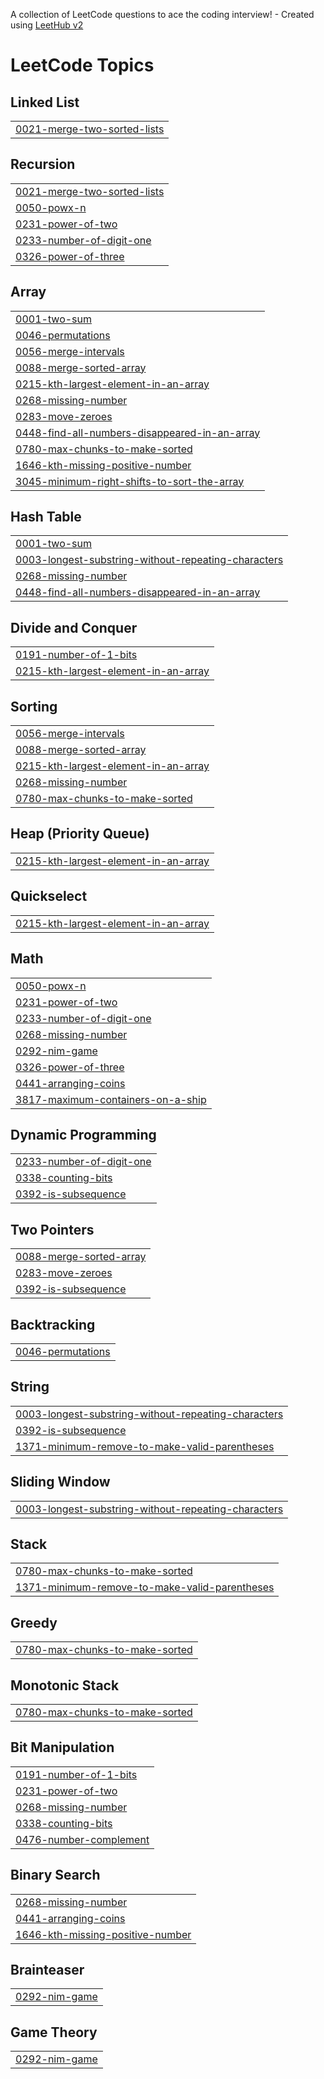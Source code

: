 A collection of LeetCode questions to ace the coding interview! - Created using [LeetHub v2](https://github.com/arunbhardwaj/LeetHub-2.0)
<!---LeetCode Topics Start-->
# LeetCode Topics
## Linked List
|  |
| ------- |
| [0021-merge-two-sorted-lists](https://github.com/Srivatsan0405/Leetcode/tree/master/0021-merge-two-sorted-lists) |
## Recursion
|  |
| ------- |
| [0021-merge-two-sorted-lists](https://github.com/Srivatsan0405/Leetcode/tree/master/0021-merge-two-sorted-lists) |
| [0050-powx-n](https://github.com/Srivatsan0405/Leetcode/tree/master/0050-powx-n) |
| [0231-power-of-two](https://github.com/Srivatsan0405/Leetcode/tree/master/0231-power-of-two) |
| [0233-number-of-digit-one](https://github.com/Srivatsan0405/Leetcode/tree/master/0233-number-of-digit-one) |
| [0326-power-of-three](https://github.com/Srivatsan0405/Leetcode/tree/master/0326-power-of-three) |
## Array
|  |
| ------- |
| [0001-two-sum](https://github.com/Srivatsan0405/Leetcode/tree/master/0001-two-sum) |
| [0046-permutations](https://github.com/Srivatsan0405/Leetcode/tree/master/0046-permutations) |
| [0056-merge-intervals](https://github.com/Srivatsan0405/Leetcode/tree/master/0056-merge-intervals) |
| [0088-merge-sorted-array](https://github.com/Srivatsan0405/Leetcode/tree/master/0088-merge-sorted-array) |
| [0215-kth-largest-element-in-an-array](https://github.com/Srivatsan0405/Leetcode/tree/master/0215-kth-largest-element-in-an-array) |
| [0268-missing-number](https://github.com/Srivatsan0405/Leetcode/tree/master/0268-missing-number) |
| [0283-move-zeroes](https://github.com/Srivatsan0405/Leetcode/tree/master/0283-move-zeroes) |
| [0448-find-all-numbers-disappeared-in-an-array](https://github.com/Srivatsan0405/Leetcode/tree/master/0448-find-all-numbers-disappeared-in-an-array) |
| [0780-max-chunks-to-make-sorted](https://github.com/Srivatsan0405/Leetcode/tree/master/0780-max-chunks-to-make-sorted) |
| [1646-kth-missing-positive-number](https://github.com/Srivatsan0405/Leetcode/tree/master/1646-kth-missing-positive-number) |
| [3045-minimum-right-shifts-to-sort-the-array](https://github.com/Srivatsan0405/Leetcode/tree/master/3045-minimum-right-shifts-to-sort-the-array) |
## Hash Table
|  |
| ------- |
| [0001-two-sum](https://github.com/Srivatsan0405/Leetcode/tree/master/0001-two-sum) |
| [0003-longest-substring-without-repeating-characters](https://github.com/Srivatsan0405/Leetcode/tree/master/0003-longest-substring-without-repeating-characters) |
| [0268-missing-number](https://github.com/Srivatsan0405/Leetcode/tree/master/0268-missing-number) |
| [0448-find-all-numbers-disappeared-in-an-array](https://github.com/Srivatsan0405/Leetcode/tree/master/0448-find-all-numbers-disappeared-in-an-array) |
## Divide and Conquer
|  |
| ------- |
| [0191-number-of-1-bits](https://github.com/Srivatsan0405/Leetcode/tree/master/0191-number-of-1-bits) |
| [0215-kth-largest-element-in-an-array](https://github.com/Srivatsan0405/Leetcode/tree/master/0215-kth-largest-element-in-an-array) |
## Sorting
|  |
| ------- |
| [0056-merge-intervals](https://github.com/Srivatsan0405/Leetcode/tree/master/0056-merge-intervals) |
| [0088-merge-sorted-array](https://github.com/Srivatsan0405/Leetcode/tree/master/0088-merge-sorted-array) |
| [0215-kth-largest-element-in-an-array](https://github.com/Srivatsan0405/Leetcode/tree/master/0215-kth-largest-element-in-an-array) |
| [0268-missing-number](https://github.com/Srivatsan0405/Leetcode/tree/master/0268-missing-number) |
| [0780-max-chunks-to-make-sorted](https://github.com/Srivatsan0405/Leetcode/tree/master/0780-max-chunks-to-make-sorted) |
## Heap (Priority Queue)
|  |
| ------- |
| [0215-kth-largest-element-in-an-array](https://github.com/Srivatsan0405/Leetcode/tree/master/0215-kth-largest-element-in-an-array) |
## Quickselect
|  |
| ------- |
| [0215-kth-largest-element-in-an-array](https://github.com/Srivatsan0405/Leetcode/tree/master/0215-kth-largest-element-in-an-array) |
## Math
|  |
| ------- |
| [0050-powx-n](https://github.com/Srivatsan0405/Leetcode/tree/master/0050-powx-n) |
| [0231-power-of-two](https://github.com/Srivatsan0405/Leetcode/tree/master/0231-power-of-two) |
| [0233-number-of-digit-one](https://github.com/Srivatsan0405/Leetcode/tree/master/0233-number-of-digit-one) |
| [0268-missing-number](https://github.com/Srivatsan0405/Leetcode/tree/master/0268-missing-number) |
| [0292-nim-game](https://github.com/Srivatsan0405/Leetcode/tree/master/0292-nim-game) |
| [0326-power-of-three](https://github.com/Srivatsan0405/Leetcode/tree/master/0326-power-of-three) |
| [0441-arranging-coins](https://github.com/Srivatsan0405/Leetcode/tree/master/0441-arranging-coins) |
| [3817-maximum-containers-on-a-ship](https://github.com/Srivatsan0405/Leetcode/tree/master/3817-maximum-containers-on-a-ship) |
## Dynamic Programming
|  |
| ------- |
| [0233-number-of-digit-one](https://github.com/Srivatsan0405/Leetcode/tree/master/0233-number-of-digit-one) |
| [0338-counting-bits](https://github.com/Srivatsan0405/Leetcode/tree/master/0338-counting-bits) |
| [0392-is-subsequence](https://github.com/Srivatsan0405/Leetcode/tree/master/0392-is-subsequence) |
## Two Pointers
|  |
| ------- |
| [0088-merge-sorted-array](https://github.com/Srivatsan0405/Leetcode/tree/master/0088-merge-sorted-array) |
| [0283-move-zeroes](https://github.com/Srivatsan0405/Leetcode/tree/master/0283-move-zeroes) |
| [0392-is-subsequence](https://github.com/Srivatsan0405/Leetcode/tree/master/0392-is-subsequence) |
## Backtracking
|  |
| ------- |
| [0046-permutations](https://github.com/Srivatsan0405/Leetcode/tree/master/0046-permutations) |
## String
|  |
| ------- |
| [0003-longest-substring-without-repeating-characters](https://github.com/Srivatsan0405/Leetcode/tree/master/0003-longest-substring-without-repeating-characters) |
| [0392-is-subsequence](https://github.com/Srivatsan0405/Leetcode/tree/master/0392-is-subsequence) |
| [1371-minimum-remove-to-make-valid-parentheses](https://github.com/Srivatsan0405/Leetcode/tree/master/1371-minimum-remove-to-make-valid-parentheses) |
## Sliding Window
|  |
| ------- |
| [0003-longest-substring-without-repeating-characters](https://github.com/Srivatsan0405/Leetcode/tree/master/0003-longest-substring-without-repeating-characters) |
## Stack
|  |
| ------- |
| [0780-max-chunks-to-make-sorted](https://github.com/Srivatsan0405/Leetcode/tree/master/0780-max-chunks-to-make-sorted) |
| [1371-minimum-remove-to-make-valid-parentheses](https://github.com/Srivatsan0405/Leetcode/tree/master/1371-minimum-remove-to-make-valid-parentheses) |
## Greedy
|  |
| ------- |
| [0780-max-chunks-to-make-sorted](https://github.com/Srivatsan0405/Leetcode/tree/master/0780-max-chunks-to-make-sorted) |
## Monotonic Stack
|  |
| ------- |
| [0780-max-chunks-to-make-sorted](https://github.com/Srivatsan0405/Leetcode/tree/master/0780-max-chunks-to-make-sorted) |
## Bit Manipulation
|  |
| ------- |
| [0191-number-of-1-bits](https://github.com/Srivatsan0405/Leetcode/tree/master/0191-number-of-1-bits) |
| [0231-power-of-two](https://github.com/Srivatsan0405/Leetcode/tree/master/0231-power-of-two) |
| [0268-missing-number](https://github.com/Srivatsan0405/Leetcode/tree/master/0268-missing-number) |
| [0338-counting-bits](https://github.com/Srivatsan0405/Leetcode/tree/master/0338-counting-bits) |
| [0476-number-complement](https://github.com/Srivatsan0405/Leetcode/tree/master/0476-number-complement) |
## Binary Search
|  |
| ------- |
| [0268-missing-number](https://github.com/Srivatsan0405/Leetcode/tree/master/0268-missing-number) |
| [0441-arranging-coins](https://github.com/Srivatsan0405/Leetcode/tree/master/0441-arranging-coins) |
| [1646-kth-missing-positive-number](https://github.com/Srivatsan0405/Leetcode/tree/master/1646-kth-missing-positive-number) |
## Brainteaser
|  |
| ------- |
| [0292-nim-game](https://github.com/Srivatsan0405/Leetcode/tree/master/0292-nim-game) |
## Game Theory
|  |
| ------- |
| [0292-nim-game](https://github.com/Srivatsan0405/Leetcode/tree/master/0292-nim-game) |
<!---LeetCode Topics End-->